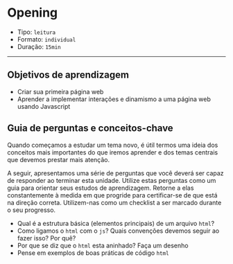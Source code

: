 # Opening

- Tipo: `leitura`
- Formato: `individual`
- Duração: `15min`

***

## Objetivos de aprendizagem

- Criar sua primeira página web
- Aprender a implementar interações e dinamismo a uma página web usando
  Javascript

## Guia de perguntas e conceitos-chave

Quando começamos a estudar um tema novo, é útil termos uma ideia dos conceitos
mais importantes do que iremos aprender e dos temas centrais que devemos prestar
mais atenção.

A seguir, apresentamos uma série de perguntas que você deverá ser capaz de
responder ao terminar esta unidade. Utilize estas perguntas como um guia para
orientar seus estudos de aprendizagem. Retorne a elas constantemente à medida em
que progride para certificar-se de que está na direção correta. Utilizem-nas
como um checklist a ser marcado durante o seu progresso.

- Qual é a estrutura básica (elementos principais) de um arquivo `html`?
- Como ligamos o `html` com o `js`? Quais convenções devemos seguir ao fazer
  isso? Por quê?
- Por que se diz que o `html` esta aninhado? Faça um desenho
- Pense em exemplos de boas práticas de código `html`
